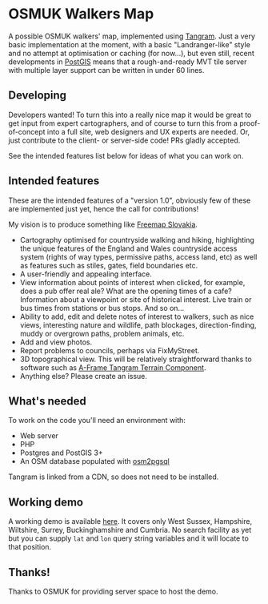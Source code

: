 # OSMUK Walkers Map

A possible OSMUK walkers' map, implemented using [Tangram](https://github.com/tangrams/tangram). Just a very basic implementation at the moment, with a basic "Landranger-like" style and no attempt at optimisation or caching (for now...), but even still, recent developments in [PostGIS](https://postgis.net) means that a rough-and-ready MVT tile server with multiple layer support can be written in under 60 lines.

## Developing

Developers wanted! To turn this into a really nice map it would be great to get input from expert cartographers, and of course to turn this from a proof-of-concept into a full site, web designers and UX experts are needed. Or, just contribute to the client- or server-side code! PRs gladly accepted.

See the intended features list below for ideas of what you can work on.

## Intended features

These are the intended features of a "version 1.0", obviously few of these are implemented just yet, hence the call for contributions!

My vision is to produce something like [Freemap Slovakia](https://freemap.sk).

- Cartography optimised for countryside walking and hiking, highlighting the unique features of the England and Wales countryside access system (rights of way types, permissive paths, access land, etc) as well as features such as stiles, gates, field boundaries etc.
- A user-friendly and appealing interface.
- View information about points of interest when clicked, for example, does a pub offer real ale? What are the opening times of a cafe? Information about a viewpoint or site of historical interest. Live train or bus times from stations or bus stops. And so on...
- Ability to add, edit and delete notes of interest to walkers, such as nice views, interesting nature and wildlife, path blockages, direction-finding, muddy or overgrown paths, problem animals, etc. 
- Add and view photos.
- Report problems to councils, perhaps via FixMyStreet.
- 3D topographical view. This will be relatively straightforward thanks to software such as [A-Frame Tangram Terrain Component](https://www.npmjs.com/package/aframe-tangram-terrain-component).
- Anything else? Please create an issue.

## What's needed

To work on the code you'll need an environment with:

- Web server
- PHP
- Postgres and PostGIS 3+
- An OSM database populated with [osm2pgsql](https://osm2pgsql.org)

Tangram is linked from a CDN, so does not need to be installed.

## Working demo

A working demo is available [here](http://35.177.54.109). It covers only West Sussex, Hampshire, Wiltshire, Surrey, Buckinghamshire and Cumbria. No search facility as yet but you can supply `lat` and `lon` query string variables and it will locate to that position.

## Thanks!

Thanks to OSMUK for providing server space to host the demo.
